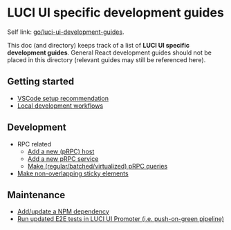 # LUCI UI specific development guides

Self link: [go/luci-ui-development-guides](http://go/luci-ui-development-guides).

This doc (and directory) keeps track of a list of **LUCI UI specific development guides**.
General React development guides should not be placed in this directory
(relevant guides may still be referenced here).

## Getting started
 * [VSCode setup recommendation](./vscode_setup_recommendation.md)
 * [Local development workflows](./local_development_workflows.md)

## Development
 * RPC related
   * [Add a new (pRPC) host](./add_new_host.md)
   * [Add a new pRPC service](./add_new_prpc_service.md)
   * [Make (regular/batched/virtualized) pRPC queries](./make_prpc_queries.md)
 * [Make non-overlapping sticky elements](./make_non_overlapping_sticky_elements.md)

## Maintenance
 * [Add/update a NPM dependency](./new_dependencies.md)
 * [Run updated E2E tests in LUCI UI Promoter (i.e. push-on-green pipeline)](./run_updated_e2e_tests_in_luci_ui_promoter.md)
